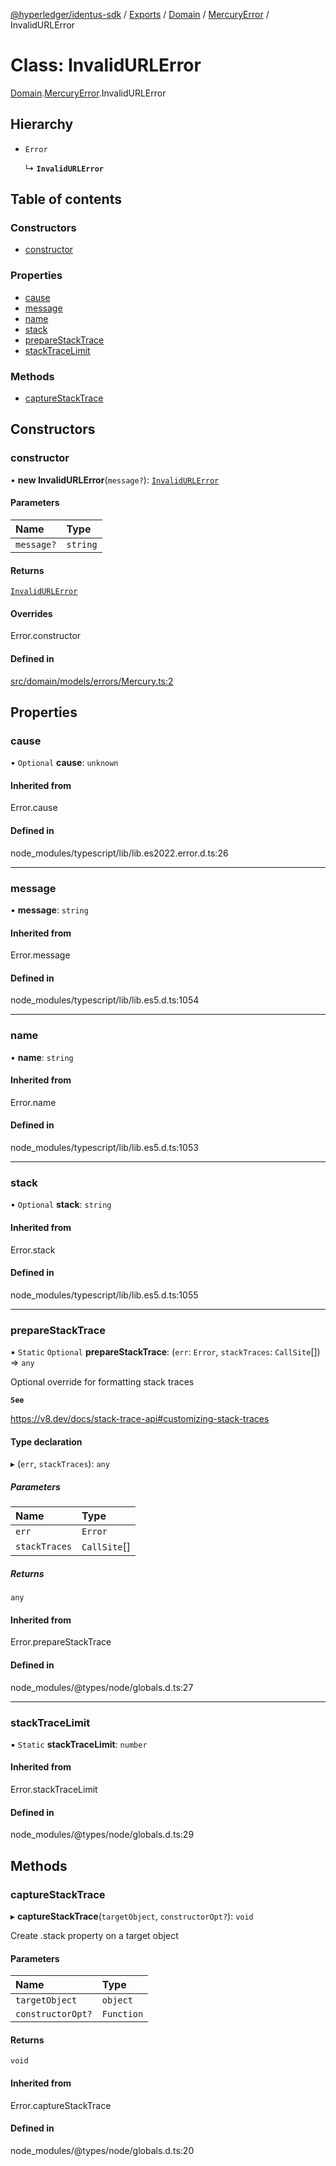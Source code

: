 [@hyperledger/identus-sdk](../README.md) / [Exports](../modules.md) / [Domain](../modules/Domain.md) / [MercuryError](../modules/Domain.MercuryError.md) / InvalidURLError

# Class: InvalidURLError

[Domain](../modules/Domain.md).[MercuryError](../modules/Domain.MercuryError.md).InvalidURLError

## Hierarchy

- `Error`

  ↳ **`InvalidURLError`**

## Table of contents

### Constructors

- [constructor](Domain.MercuryError.InvalidURLError.md#constructor)

### Properties

- [cause](Domain.MercuryError.InvalidURLError.md#cause)
- [message](Domain.MercuryError.InvalidURLError.md#message)
- [name](Domain.MercuryError.InvalidURLError.md#name)
- [stack](Domain.MercuryError.InvalidURLError.md#stack)
- [prepareStackTrace](Domain.MercuryError.InvalidURLError.md#preparestacktrace)
- [stackTraceLimit](Domain.MercuryError.InvalidURLError.md#stacktracelimit)

### Methods

- [captureStackTrace](Domain.MercuryError.InvalidURLError.md#capturestacktrace)

## Constructors

### constructor

• **new InvalidURLError**(`message?`): [`InvalidURLError`](Domain.MercuryError.InvalidURLError.md)

#### Parameters

| Name | Type |
| :------ | :------ |
| `message?` | `string` |

#### Returns

[`InvalidURLError`](Domain.MercuryError.InvalidURLError.md)

#### Overrides

Error.constructor

#### Defined in

[src/domain/models/errors/Mercury.ts:2](https://github.com/hyperledger-identus/sdk-ts/blob/ccc9c0ac7bbfa014ad60ef1b5e244665d7b8ffc1/src/domain/models/errors/Mercury.ts#L2)

## Properties

### cause

• `Optional` **cause**: `unknown`

#### Inherited from

Error.cause

#### Defined in

node_modules/typescript/lib/lib.es2022.error.d.ts:26

___

### message

• **message**: `string`

#### Inherited from

Error.message

#### Defined in

node_modules/typescript/lib/lib.es5.d.ts:1054

___

### name

• **name**: `string`

#### Inherited from

Error.name

#### Defined in

node_modules/typescript/lib/lib.es5.d.ts:1053

___

### stack

• `Optional` **stack**: `string`

#### Inherited from

Error.stack

#### Defined in

node_modules/typescript/lib/lib.es5.d.ts:1055

___

### prepareStackTrace

▪ `Static` `Optional` **prepareStackTrace**: (`err`: `Error`, `stackTraces`: `CallSite`[]) => `any`

Optional override for formatting stack traces

**`See`**

https://v8.dev/docs/stack-trace-api#customizing-stack-traces

#### Type declaration

▸ (`err`, `stackTraces`): `any`

##### Parameters

| Name | Type |
| :------ | :------ |
| `err` | `Error` |
| `stackTraces` | `CallSite`[] |

##### Returns

`any`

#### Inherited from

Error.prepareStackTrace

#### Defined in

node_modules/@types/node/globals.d.ts:27

___

### stackTraceLimit

▪ `Static` **stackTraceLimit**: `number`

#### Inherited from

Error.stackTraceLimit

#### Defined in

node_modules/@types/node/globals.d.ts:29

## Methods

### captureStackTrace

▸ **captureStackTrace**(`targetObject`, `constructorOpt?`): `void`

Create .stack property on a target object

#### Parameters

| Name | Type |
| :------ | :------ |
| `targetObject` | `object` |
| `constructorOpt?` | `Function` |

#### Returns

`void`

#### Inherited from

Error.captureStackTrace

#### Defined in

node_modules/@types/node/globals.d.ts:20
